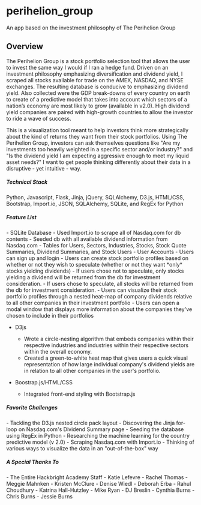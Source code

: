 # perihelion_group
An app based on the investment philosophy of The Perihelion Group

<h2>Overview</h2>
The Perihelion Group is a stock portfolio selection tool that allows the user to invest the same way I would if I ran a hedge fund. Driven on an investment philosophy emphasizing diversification and dividend yield, I scraped all stocks available for trade on the AMEX, NASDAQ, and NYSE exchanges. The resulting database is conducive to emphasizing dividend yield. Also collected were the GDP break-downs of every country on earth to create of a predictive model that takes into account which sectors of a nation’s economy are most likely to grow (available in v2.0). High dividend yield companies are paired with high-growth countries to allow the investor to ride a wave of success.

This is a visualization tool meant to help investors think more strategically about the kind of returns they want from their stock portfolios.  Using The Perihelion Group, investors can ask themselves questions like "Are my investments too heavily weighted in a specific sector and/or industry?" and "Is the dividend yield I am expecting aggressive enough to meet my liquid asset needs?"  I want to get people thinking differently about their data in a disruptive - yet intuitive - way.

<h5> Technical Stack </h5>
Python, Javascript, Flask, Jinja, jQuery, SQLAlchemy, D3.js, HTML/CSS, Bootstrap, Import.io, JSON, SQLAlchemy, SQLite, and RegEx for Python

<h5> Feature List </h5>
- SQLite Database
  - Used Import.io to scrape all of Nasdaq.com for db contents 
  - Seeded db with all available dividend information from Nasdaq.com
  - Tables for Users, Sectors, Industries, Stocks, Stock Quote Summaries, Dividend Summaries, and Stock Users
- User Accounts
  - Users can sign up and login 
  - Users can create stock portfolio profiles based on whether or not they wish to speculate (whether or not they want *only*     stocks yielding dividends)
    - If users chose not to speculate, only stocks yielding a dividend will be returned from the db for investment 
      consideration.
    - If users chose to speculate, all stocks will be returned from the db for investment consideration.
  - Users can visualize their stock portfolio profiles through a nested heat-map of company dividends relative to all other      companies in their investment portfolio
  - Users can open a modal window that displays more information about the companies they've chosen to include in their          portfolios

- D3js
  - Wrote a circle-nesting algorithm that embeds companies within their respective industries and industries within their        respective sectors within the overall economy.
  - Created a green-to-white heat map that gives users a quick visual representation of how large individual company's           dividend yields are in relation to all other companies in the user's portfolio.

- Boostrap.js/HTML/CSS
  - Integrated front-end styling with Bootstrap.js

<h5> Favorite Challenges </h5>
- Tackling the D3.js nested circle pack layout
- Discovering the Jinja for-loop on Nasdaq.com's Dividend Summary page
- Seeding the database using RegEx in Python
- Researching the machine learning for the country predictive model (v 2.0) 
- Scraping Nasdaq.com with Import.io
- Thinking of various ways to visualize the data in an "out-of-the-box" way

<h5> A Special Thanks To </h5>
- The Entire Hackbright Academy Staff
- Katie Lefevre
- Rachel Thomas
- Meggie Mahnken
- Kristen McClure
- Denise Wiedl
- Deborah Erba
- Rahul Choudhury
- Katrina Hall-Hutzley
- Mike Ryan
- DJ Breslin
- Cynthia Burns
- Chris Burns
- Jessie Burns
